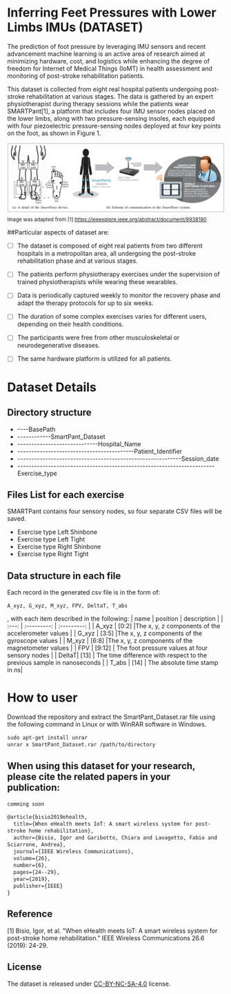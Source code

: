 # Inferring Feet Pressures with Lower Limbs IMUs (DATASET)

The prediction of foot pressure by leveraging IMU sensors and recent advancement machine learning is an active area of research aimed at minimizing hardware, cost, and 
logistics while enhancing the degree of freedom for Internet of Medical Things (IoMT) in health assessment and monitoring 
of post-stroke rehabilitation patients.

This dataset is collected from eight real hospital patients undergoing post-stroke rehabilitation at various stages. 
The data is gathered by an expert physiotherapist during therapy sessions while the patients wear SMARTPant[1], a platform
that includes four IMU sensor nodes placed on the lower limbs, along with two pressure-sensing insoles, each equipped with
four piezoelectric pressure-sensing nodes deployed at four key points on the foot, as shown in Figure 1.


![Alt text](SmartPant.png)
<sub> Image was adapted from [1] 
https://ieeexplore.ieee.org/abstract/document/8938180 </sub>

##Particular aspects of dataset are:

* [ ] The dataset is composed of eight real patients from two different hospitals in a metropolitan area, all undergoing the post-stroke rehabilitation phase and at various stages.
* [ ] The patients perform physiotherapy exercises under the supervision of trained physiotherapists while wearing these wearables.
* [ ] Data is periodically captured weekly to monitor the recovery phase and adapt the therapy protocols for up to six weeks.
* [ ] The duration of some complex exercises varies for different users, depending on their health conditions.  
* [ ] The participants were free from other musculoskeletal or neurodegenerative diseases.
* [ ] The same hardware platform is utilized for all patients.



# Dataset Details

## Directory structure

* ----BasePath
* ------------SmartPant_Dataset
* -----------------------------Hospital_Name
* ------------------------------------------Patient_Identifier
* -----------------------------------------------------------Session_date
* -----------------------------------------------------------------------Exercise_type										   

## Files List for each exercise
SMARTPant contains four sensory nodes, so four separate CSV files will be saved. 
* Exercise type Left Shinbone
* Exercise type Left Tight
* Exercise type Right Shinbone
* Exercise type Right Tight

## Data structure in each file

Each record in the generated csv file is in the form of:
```
A_xyz, G_xyz, M_xyz, FPV, DeltaT, T_abs
```
, with each item described in the following:
| name  | position | description | 
| :---: | :---------: | :---------: |
| A_xyz | [0:2] |The x, y, z components of the accelerometer values |
| G_xyz | [3:5] |The x, y, z components of the gyroscope values |
| M_xyz | [6:8] |The x, y, z components of the magnetometer values |
| FPV   | [9:12] | The foot pressure values at four sensory nodes |
| DeltaT| [13] | The time difference with respect to the previous sample in nanoseconds |
| T_abs | [14] | The absolute time stamp in ns| 

# How to user
Download the repository and extract the SmartPant_Dataset.rar file using the following command in Linux or with WinRAR software in Windows.

```
sudo apt-get install unrar
unrar x SmartPant_Dataset.rar /path/to/directory 
```

## When using this dataset for your research, please cite the related papers in your publication:
```
comming soon
```
```
@article{bisio2019ehealth,
  title={When eHealth meets IoT: A smart wireless system for post-stroke home rehabilitation},
  author={Bisio, Igor and Garibotto, Chiara and Lavagetto, Fabio and Sciarrone, Andrea},
  journal={IEEE Wireless Communications},
  volume={26},
  number={6},
  pages={24--29},
  year={2019},
  publisher={IEEE}
}
```
## Reference 
[1] Bisio, Igor, et al. "When eHealth meets IoT: A smart wireless system for post-stroke 
home rehabilitation." IEEE Wireless Communications 26.6 (2019): 24-29.

## License
The dataset is released under [CC-BY-NC-SA-4.0](https://creativecommons.org/licenses/by-nc-sa/4.0/) license.
